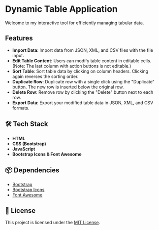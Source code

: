 # Dynamic Table Application

Welcome to my interactive tool for efficiently managing tabular data.

##  Features

- **Import Data**: Import data from JSON, XML, and CSV files with the file input.
- **Edit Table Content**: Users can modify table content in editable cells. (Note: The last column with action buttons is not editable.)
- **Sort Table**: Sort table data by clicking on column headers. Clicking again reverses the sorting order.
- **Duplicate Row**: Duplicate row with a single click using the "Duplicate" button. The new row is inserted below the original row.
- **Delete Row**: Remove row by clicking the "Delete" button next to each row.
- **Export Data**: Export your modified table data in JSON, XML, and CSV formats.

## 🛠️ Tech Stack

- **HTML**
- **CSS (Bootstrap)**
- **JavaScript**
- **Bootstrap Icons & Font Awesome**

## 📦 Dependencies

- [Bootstrap](https://getbootstrap.com/)
- [Bootstrap Icons](https://icons.getbootstrap.com/)
- [Font Awesome](https://fontawesome.com/)

## 📄 License

This project is licensed under the [MIT License](LICENSE).
